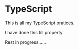# TypeScript 
This is all my TypeScript pratices.

I have done this till property.

Rest in progress......